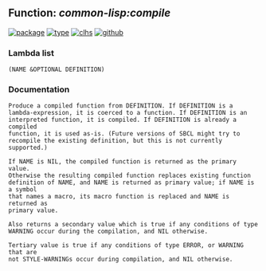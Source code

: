 ## Function: ***common-lisp:compile***
[![package](https://img.shields.io/badge/Package-COMMON--LISP-5f9ea0.svg?style=social&colorA=999999)](../) [![type](https://img.shields.io/badge/Type-Function-5f9ea0.svg?style=social&colorA=999999)](../#function) [![clhs](https://img.shields.io/badge/CLHS-COMPILE-5f9ea0.svg?style=social&colorA=999999)](http://www.lispworks.com/documentation/HyperSpec/Body/f_cmp.htm) [![github](https://img.shields.io/badge/GitHub-View_the_source-5f9ea0.svg?style=social&colorA=999999&logo=github)](https://github.com/sbcl/sbcl/blob/master/src/compiler/target-main.lisp/) 
### Lambda list
```
(NAME &OPTIONAL DEFINITION)
```
### Documentation
```
Produce a compiled function from DEFINITION. If DEFINITION is a
lambda-expression, it is coerced to a function. If DEFINITION is an
interpreted function, it is compiled. If DEFINITION is already a compiled
function, it is used as-is. (Future versions of SBCL might try to
recompile the existing definition, but this is not currently supported.)

If NAME is NIL, the compiled function is returned as the primary value.
Otherwise the resulting compiled function replaces existing function
definition of NAME, and NAME is returned as primary value; if NAME is a symbol
that names a macro, its macro function is replaced and NAME is returned as
primary value.

Also returns a secondary value which is true if any conditions of type
WARNING occur during the compilation, and NIL otherwise.

Tertiary value is true if any conditions of type ERROR, or WARNING that are
not STYLE-WARNINGs occur during compilation, and NIL otherwise.

```
